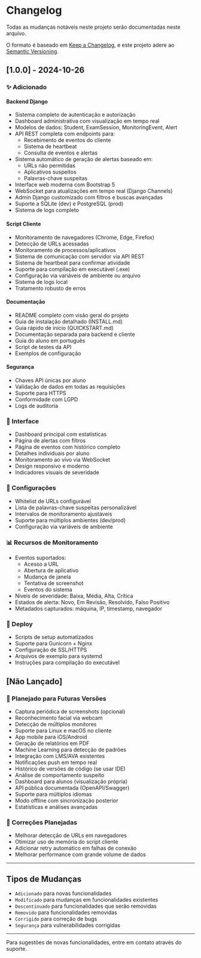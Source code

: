 # Changelog

Todas as mudanças notáveis neste projeto serão documentadas neste arquivo.

O formato é baseado em [Keep a Changelog](https://keepachangelog.com/pt-BR/1.0.0/),
e este projeto adere ao [Semantic Versioning](https://semver.org/lang/pt-BR/).

## [1.0.0] - 2024-10-26

### ✨ Adicionado

#### Backend Django
- Sistema completo de autenticação e autorização
- Dashboard administrativa com visualização em tempo real
- Modelos de dados: Student, ExamSession, MonitoringEvent, Alert
- API REST completa com endpoints para:
  - Recebimento de eventos do cliente
  - Sistema de heartbeat
  - Consulta de eventos e alertas
- Sistema automático de geração de alertas baseado em:
  - URLs não permitidas
  - Aplicativos suspeitos
  - Palavras-chave suspeitas
- Interface web moderna com Bootstrap 5
- WebSocket para atualizações em tempo real (Django Channels)
- Admin Django customizado com filtros e buscas avançadas
- Suporte a SQLite (dev) e PostgreSQL (prod)
- Sistema de logs completo

#### Script Cliente
- Monitoramento de navegadores (Chrome, Edge, Firefox)
- Detecção de URLs acessadas
- Monitoramento de processos/aplicativos
- Sistema de comunicação com servidor via API REST
- Sistema de heartbeat para confirmar atividade
- Suporte para compilação em executável (.exe)
- Configuração via variáveis de ambiente ou arquivo
- Sistema de logs local
- Tratamento robusto de erros

#### Documentação
- README completo com visão geral do projeto
- Guia de instalação detalhado (INSTALL.md)
- Guia rápido de início (QUICKSTART.md)
- Documentação separada para backend e cliente
- Guia do aluno em português
- Script de testes da API
- Exemplos de configuração

#### Segurança
- Chaves API únicas por aluno
- Validação de dados em todas as requisições
- Suporte para HTTPS
- Conformidade com LGPD
- Logs de auditoria

### 🎨 Interface

- Dashboard principal com estatísticas
- Página de alertas com filtros
- Página de eventos com histórico completo
- Detalhes individuais por aluno
- Monitoramento ao vivo via WebSocket
- Design responsivo e moderno
- Indicadores visuais de severidade

### 🔧 Configurações

- Whitelist de URLs configurável
- Lista de palavras-chave suspeitas personalizável
- Intervalos de monitoramento ajustáveis
- Suporte para múltiplos ambientes (dev/prod)
- Configuração via variáveis de ambiente

### 📊 Recursos de Monitoramento

- Eventos suportados:
  - Acesso a URL
  - Abertura de aplicativo
  - Mudança de janela
  - Tentativa de screenshot
  - Eventos do sistema
- Níveis de severidade: Baixa, Média, Alta, Crítica
- Estados de alerta: Novo, Em Revisão, Resolvido, Falso Positivo
- Metadados capturados: máquina, IP, timestamp, navegador

### 🚀 Deploy

- Scripts de setup automatizados
- Suporte para Gunicorn + Nginx
- Configuração de SSL/HTTPS
- Arquivos de exemplo para systemd
- Instruções para compilação do executável

## [Não Lançado]

### 🔮 Planejado para Futuras Versões

- Captura periódica de screenshots (opcional)
- Reconhecimento facial via webcam
- Detecção de múltiplos monitores
- Suporte para Linux e macOS no cliente
- App mobile para iOS/Android
- Geração de relatórios em PDF
- Machine Learning para detecção de padrões
- Integração com LMS/AVA existentes
- Notificações push em tempo real
- Histórico de versões de código (se usar IDE)
- Análise de comportamento suspeito
- Dashboard para alunos (visualização própria)
- API pública documentada (OpenAPI/Swagger)
- Suporte para múltiplos idiomas
- Modo offline com sincronização posterior
- Estatísticas e análises avançadas

### 🐛 Correções Planejadas

- Melhorar detecção de URLs em navegadores
- Otimizar uso de memória do script cliente
- Adicionar retry automático em falhas de conexão
- Melhorar performance com grande volume de dados

---

## Tipos de Mudanças

- `Adicionado` para novas funcionalidades
- `Modificado` para mudanças em funcionalidades existentes
- `Descontinuado` para funcionalidades que serão removidas
- `Removido` para funcionalidades removidas
- `Corrigido` para correção de bugs
- `Segurança` para vulnerabilidades corrigidas

---

Para sugestões de novas funcionalidades, entre em contato através do suporte.

